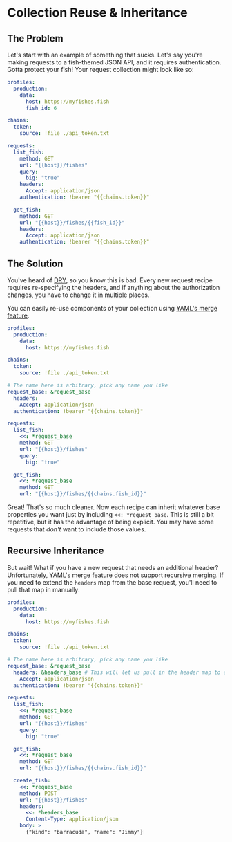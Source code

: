 # Collection Reuse & Inheritance

## The Problem

Let's start with an example of something that sucks. Let's say you're making requests to a fish-themed JSON API, and it requires authentication. Gotta protect your fish! Your request collection might look like so:

```yaml
profiles:
  production:
    data:
      host: https://myfishes.fish
      fish_id: 6

chains:
  token:
    source: !file ./api_token.txt

requests:
  list_fish:
    method: GET
    url: "{{host}}/fishes"
    query:
      big: "true"
    headers:
      Accept: application/json
    authentication: !bearer "{{chains.token}}"

  get_fish:
    method: GET
    url: "{{host}}/fishes/{{fish_id}}"
    headers:
      Accept: application/json
    authentication: !bearer "{{chains.token}}"
```

## The Solution

You've heard of [DRY](https://en.wikipedia.org/wiki/Don%27t_repeat_yourself), so you know this is bad. Every new request recipe requires re-specifying the headers, and if anything about the authorization changes, you have to change it in multiple places.

You can easily re-use components of your collection using [YAML's merge feature](https://yaml.org/type/merge.html).

```yaml
profiles:
  production:
    data:
      host: https://myfishes.fish

chains:
  token:
    source: !file ./api_token.txt

# The name here is arbitrary, pick any name you like
request_base: &request_base
  headers:
    Accept: application/json
  authentication: !bearer "{{chains.token}}"

requests:
  list_fish:
    <<: *request_base
    method: GET
    url: "{{host}}/fishes"
    query:
      big: "true"

  get_fish:
    <<: *request_base
    method: GET
    url: "{{host}}/fishes/{{chains.fish_id}}"
```

Great! That's so much cleaner. Now each recipe can inherit whatever base properties you want just by including `<<: *request_base`. This is still a bit repetitive, but it has the advantage of being explicit. You may have some requests that _don't_ want to include those values.

## Recursive Inheritance

But wait! What if you have a new request that needs an additional header? Unfortunately, YAML's merge feature does not support recursive merging. If you need to extend the `headers` map from the base request, you'll need to pull that map in manually:

```yaml
profiles:
  production:
    data:
      host: https://myfishes.fish

chains:
  token:
    source: !file ./api_token.txt

# The name here is arbitrary, pick any name you like
request_base: &request_base
  headers: &headers_base # This will let us pull in the header map to extend it
    Accept: application/json
  authentication: !bearer "{{chains.token}}"

requests:
  list_fish:
    <<: *request_base
    method: GET
    url: "{{host}}/fishes"
    query:
      big: "true"

  get_fish:
    <<: *request_base
    method: GET
    url: "{{host}}/fishes/{{chains.fish_id}}"

  create_fish:
    <<: *request_base
    method: POST
    url: "{{host}}/fishes"
    headers:
      <<: *headers_base
      Content-Type: application/json
    body: >
      {"kind": "barracuda", "name": "Jimmy"}
```
